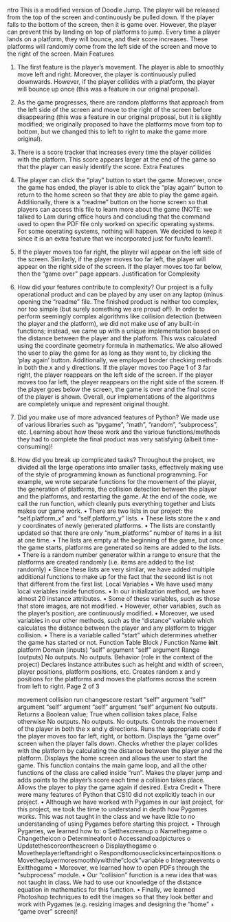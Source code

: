 ntro
This is a modified version of Doodle Jump. The player will be released from the top of the screen and continuously be pulled down. If the player falls to the bottom of the screen, then it is game over. However, the player can prevent this by landing on top of platforms to jump. Every time a player lands on a platform, they will bounce, and their score increases. These platforms will randomly come from the left side of the screen and move to the right of the screen.
Main Features
1. The first feature is the player’s movement. The player is able to smoothly move left and right. Moreover, the player is continuously pulled downwards. However, if the player collides with a platform, the player will bounce up once (this was a feature in our original proposal).
2. As the game progresses, there are random platforms that approach from the left side of the screen and move to the right of the screen before disappearing (this was a feature in our original proposal, but it is slightly modified; we originally proposed to have the platforms move from top to bottom, but we changed this to left to right to make the game more original).
3. There is a score tracker that increases every time the player collides with the platform. This score appears larger at the end of the game so that the player can easily identify the score.
Extra Features
1. The player can click the “play” button to start the game. Moreover, once the game has ended, the player is able to click the “play again” button to return to the home screen so that they are able to play the game again. Additionally, there is a “readme” button on the home screen so that players can access this file to learn more about the game (NOTE: we talked to Lam during office hours and concluding that the command used to open the PDF file only worked on specific operating systems. For some operating systems, nothing will happen. We decided to keep it since it is an extra feature that we incorporated just for fun/to learn!).
2. If the player moves too far right, the player will appear on the left side of the screen. Similarly, if the player moves too far left, the player will appear on the right side of the screen. If the player moves too far below, then the “game over” page appears.
Justification for Complexity
1. How did your features contribute to complexity?
Our project is a fully operational product and can be played by any user on any laptop (minus opening the “readme” file. The finished product is neither too complex, nor too simple (but surely something we are proud of!). In order to perform seemingly complex algorithms like collision detection (between the player and the platform), we did not make use of any built-in functions; instead, we came up with a unique implementation based on the distance between the player and the platform. This was calculated using the coordinate geometry formula in mathematics. We also allowed the user to play the game for as long as they want to, by clicking the ‘play again’ button. Additionally, we employed border checking methods in both the x and y directions. If the player moves too
   Page 1 of 3
far right, the player reappears on the left side of the screen. If the player moves too far left, the player reappears on the right side of the screen. If the player goes below the screen, the game is over and the final score of the player is shown. Overall, our implementations of the algorithms are completely unique and represent original thought.
2. Did you make use of more advanced features of Python?
We made use of various libraries such as “pygame”, “math”, “random”, “subprocess”, etc. Learning about how these work and the various functions/methods they had to complete the final product was very satisfying (albeit time-consuming)!
3. How did you break up complicated tasks?
Throughout the project, we divided all the large operations into smaller tasks, effectively making use of the style of programming known as functional programming. For example, we wrote separate functions for the movement of the player, the generation of platforms, the collision detection between the player and the platforms, and restarting the game. At the end of the code, we call the run function, which cleanly puts everything together and
Lists makes our game work.
• There are two lists in our project: the “self.platform_x” and “self.platform_y” lists.
• These lists store the x and y coordinates of newly generated platforms.
• The lists are constantly updated so that there are only “num_platforms” number of items in a list
at one time.
• The lists are empty at the beginning of the game, but once the game starts, platforms are
generated so items are added to the lists.
• There is a random number generator within a range to ensure that the platforms are created
randomly (i.e. items are added to the list randomly)
• Since these lists are very similar, we have added multiple additional functions to make up for the
fact that the second list is not that different from the first list.
Local Variables
• We have used many local variables inside functions.
• In our initialization method, we have almost 20 instance attributes.
• Some of these variables, such as those that store images, are not modified.
• However, other variables, such as the player’s position, are continuously modified.
• Moreover, we used variables in our other methods, such as the “distance” variable which
calculates the distance between the player and any platform to trigger collision.
• There is a variable called “start” which determines whether the game has started or not.
 Function Table
Block / Function Name
__init__ platform
Domain (inputs)
“self” argument “self” argument
Range (outputs)
No outputs. No outputs.
Behavior (role in the context of the project)
Declares instance attributes such as height and width of screen, player positions, platform positions, etc.
Creates random x and y positions for the platforms and moves the platforms across the screen from left to right.
                           Page 2 of 3

    movement
collision
run
changescore
restart
“self” argument
“self” argument
“self” argument
“self” argument “self” argument
No outputs.
Returns a Boolean value; True when collision takes place, False otherwise
No outputs.
No outputs. No outputs.
Controls the movement of the player in both the x and y directions. Runs the appropriate code if the player moves too far left, right, or bottom. Displays the “game over” screen when the player falls down.
Checks whether the player collides with the platform by calculating the distance between the player and the platform.
Displays the home screen and allows the user to start the game. This function contains the main game loop, and all the other functions of the class are called inside “run”.
Makes the player jump and adds points to the player’s score each time a collision takes place.
Allows the player to play the game again if desired.
                                        Extra Credit
• There were many features of Python that CS10 did not explicitly teach in our project.
• Although we have worked with Pygames in our last project, for this project, we took the time to
understand in depth how Pygames works. This was not taught in the class and we have little to no
understanding of using Pygames before starting this project. • Through Pygames, we learned how to:
o Setthescreenup
o Namethegame
o Changetheicon
o Determineafont
o Accessandloadpictures
o Updatethescoreonthescreen o Displaythegame
o Movetheplayerleftandright
o Respondtomouseclicksincertainpositions
o Movetheplayermoresmoothlywiththe“clock”variable o Integrateevents
o Exitthegame
• Moreover, we learned how to open PDFs through the “subprocess” module.
• Our “collision” function is a new idea that was not taught in class. We had to use our knowledge
of the distance equation in mathematics for this function.
• Finally, we learned Photoshop techniques to edit the images so that they look better and work
with Pygames (e.g. resizing images and designing the “home” + “game over” screen)!
